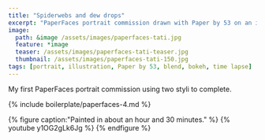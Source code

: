 ```yaml
---
title: "Spiderwebs and dew drops"
excerpt: "PaperFaces portrait commission drawn with Paper by 53 on an iPad."
image: 
  path: &image /assets/images/paperfaces-tati.jpg 
  feature: *image
  teaser: /assets/images/paperfaces-tati-teaser.jpg
  thumbnail: /assets/images/paperfaces-tati-150.jpg
tags: [portrait, illustration, Paper by 53, blend, bokeh, time lapse]
---
```


My first PaperFaces portrait commission using two styli to complete.

{% include boilerplate/paperfaces-4.md %}

{% figure caption:"Painted in about an hour and 30 minutes." %}
{% youtube y1OG2gLk6Jg %}
{% endfigure %}
